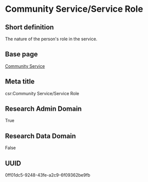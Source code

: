 # Community Service/Service Role
## Short definition
The nature of the person's role in the service.
## Base page
[Community Service](../../Objects/Community%20Service.md)
## Meta title
csr:Community Service/Service Role
## Research Admin Domain
True
## Research Data Domain
False
## UUID
0ff01dc5-9248-43fe-a2c9-6f09362be9fb
